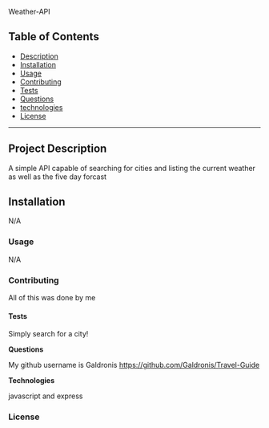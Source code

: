 Weather-API

## Table of Contents 

- [Description](#description)
- [Installation](#installation)
- [Usage](#usage)
- [Contributing](#contributing)
- [Tests](#tests)
- [Questions](#questions)
- [technologies](#technologies)
- [License](#license)

---

## Project Description 

A simple API capable of searching for cities and listing the current weather as well as the five day forcast


## Installation

N/A

### Usage

N/A

### Contributing

All of this was done by me

#### Tests

Simply search for a city!


**Questions**


My github username is Galdronis https://github.com/Galdronis/Travel-Guide


**Technologies**

javascript and express

### License



